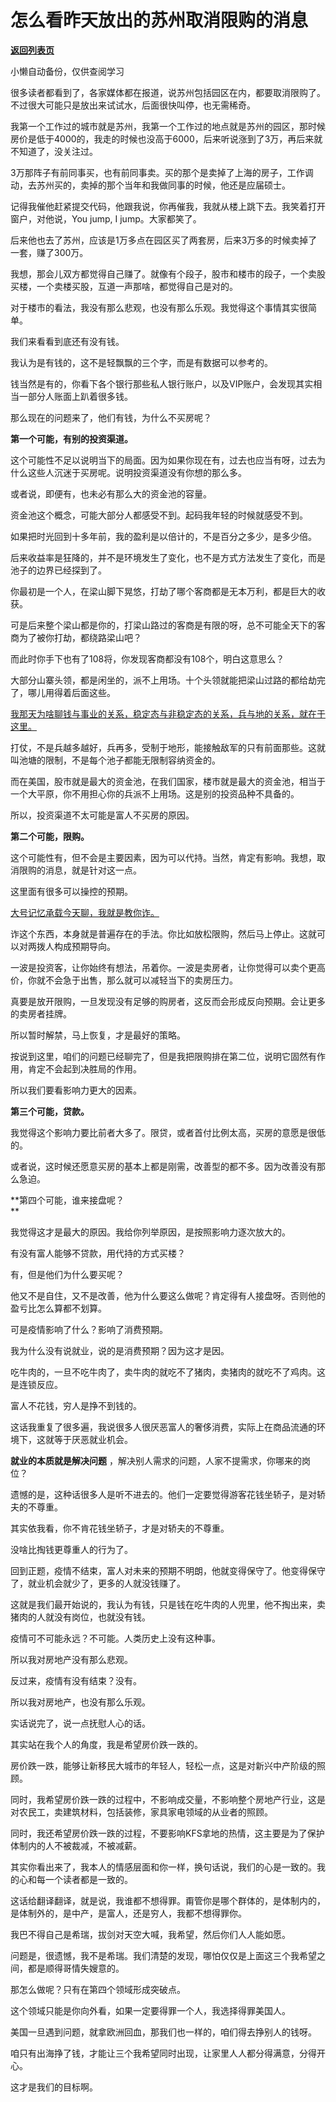 # 怎么看昨天放出的苏州取消限购的消息

[**返回列表页**](/gzh/记忆承载3)

小懒自动备份，仅供查阅学习

很多读者都看到了，各家媒体都在报道，说苏州包括园区在内，都要取消限购了。不过很大可能只是放出来试试水，后面很快叫停，也无需稀奇。  

我第一个工作过的城市就是苏州，我第一个工作过的地点就是苏州的园区，那时候房价是低于4000的，我走的时候也没高于6000，后来听说涨到了3万，再后来就不知道了，没关注过。

3万那阵子有前同事买，也有前同事卖。买的那个是卖掉了上海的房子，工作调动，去苏州买的，卖掉的那个当年和我做同事的时候，他还是应届硕士。  

记得我催他赶紧提交代码，他跟我说，你再催我，我就从楼上跳下去。我笑着打开窗户，对他说，You jump, I jump。大家都笑了。  

后来他也去了苏州，应该是1万多点在园区买了两套房，后来3万多的时候卖掉了一套，赚了300万。  

我想，那会儿双方都觉得自己赚了。就像有个段子，股市和楼市的段子，一个卖股买楼，一个卖楼买股，互道一声那啥，都觉得自己是对的。  

对于楼市的看法，我没有那么悲观，也没有那么乐观。我觉得这个事情其实很简单。  

我们来看看到底还有没有钱。

我认为是有钱的，这不是轻飘飘的三个字，而是有数据可以参考的。  

钱当然是有的，你看下各个银行那些私人银行账户，以及VIP账户，会发现其实相当一部分人账面上趴着很多钱。  

那么现在的问题来了，他们有钱，为什么不买房呢？  

 **第一个可能，有别的投资渠道。**

这个可能性不足以说明当下的局面。因为如果你现在有，过去也应当有呀，过去为什么这些人沉迷于买房呢。说明投资渠道没有你想的那么多。

或者说，即便有，也未必有那么大的资金池的容量。

资金池这个概念，可能大部分人都感受不到。起码我年轻的时候就感受不到。  

如果把时光回到十多年前，我的盈利是以倍计的，不是百分之多少，是多少倍。  

后来收益率是狂降的，并不是环境发生了变化，也不是方式方法发生了变化，而是池子的边界已经探到了。  

你最初是一个人，在梁山脚下晃悠，打劫了哪个客商都是无本万利，都是巨大的收获。  

可是后来整个梁山都是你的，打梁山路过的客商是有限的呀，总不可能全天下的客商为了被你打劫，都绕路梁山吧？

而此时你手下也有了108将，你发现客商都没有108个，明白这意思么？  

大部分山寨头领，都是闲坐的，派不上用场。十个头领就能把梁山过路的都给劫完了，哪儿用得着后面这些。  

[我那天为啥聊钱与事业的关系，稳定态与非稳定态的关系，兵与地的关系，就在于这里。](http://mp.weixin.qq.com/s?__biz=MzU3NDc5Nzc0NQ==&mid=2247520191&idx=1&sn=42a67ddf1b5ddd2a9c7a51a3bb4694ed&chksm=fd2e2d61ca59a4776a73b77e655614a244a017ae3f54732160fc356d3f1e73e3fd55a218ddd7&scene=21#wechat_redirect)

打仗，不是兵越多越好，兵再多，受制于地形，能接触敌军的只有前面那些。这就叫池塘的限制，不是每个池子都能无限制容纳资金的。  

而在美国，股市就是最大的资金池，在我们国家，楼市就是最大的资金池，相当于一个大平原，你不用担心你的兵派不上用场。这是别的投资品种不具备的。  

所以，投资渠道不太可能是富人不买房的原因。  

 **第二个可能，限购。**

这个可能性有，但不会是主要因素，因为可以代持。当然，肯定有影响。我想，取消限购的消息，就是针对这一点。  

这里面有很多可以操控的预期。  

[大号记忆承载今天聊，我就是教你诈。](http://mp.weixin.qq.com/s?__biz=MzU0MjYwNDU2Mw==&mid=2247507810&idx=1&sn=f3ac0e619f2aac647dbf16be35805f09&chksm=fb1ab31ecc6d3a0863f6ad556de03364e9fa3609280a9ab20780e5bb552fd0ccce6b1125c4a2&scene=21#wechat_redirect)

诈这个东西，本身就是普遍存在的手法。你比如放松限购，然后马上停止。这就可以对两拨人构成预期导向。  

一波是投资客，让你始终有想法，吊着你。一波是卖房者，让你觉得可以卖个更高价，你就不会急于出售，那么就可以减轻当下的卖房压力。

真要是放开限购，一旦发现没有足够的购房者，这反而会形成反向预期。会让更多的卖房者挂牌。  

所以暂时解禁，马上恢复，才是最好的策略。  

按说到这里，咱们的问题已经聊完了，但是我把限购排在第二位，说明它固然有作用，肯定不会起到决胜局的作用。

所以我们要看影响力更大的因素。

 **第三个可能，贷款。**

我觉得这个影响力要比前者大多了。限贷，或者首付比例太高，买房的意愿是很低的。  

或者说，这时候还愿意买房的基本上都是刚需，改善型的都不多。因为改善没有那么急迫。

 **第四个可能，谁来接盘呢？  
**

我觉得这才是最大的原因。我给你列举原因，是按照影响力逐次放大的。

有没有富人能够不贷款，用代持的方式买楼？  

有，但是他们为什么要买呢？

他又不是自住，又不是改善，他为什么要这么做呢？肯定得有人接盘呀。否则他的盈亏比怎么算都不划算。  

可是疫情影响了什么？影响了消费预期。  

我为什么没有说就业，说的是消费预期？因为这才是因。  

吃牛肉的，一旦不吃牛肉了，卖牛肉的就吃不了猪肉，卖猪肉的就吃不了鸡肉。这是连锁反应。  

富人不花钱，穷人是挣不到钱的。  

这话我重复了很多遍，我说很多人很厌恶富人的奢侈消费，实际上在商品流通的环境下，这就等于厌恶就业机会。  

 **就业的本质就是解决问题** ，解决别人需求的问题，人家不提需求，你哪来的岗位？  

遗憾的是，这种话很多人是听不进去的。他们一定要觉得游客花钱坐轿子，是对轿夫的不尊重。  

其实依我看，你不肯花钱坐轿子，才是对轿夫的不尊重。  

没啥比掏钱更尊重人的行为了。

回到正题，疫情不结束，富人对未来的预期不明朗，他就变得保守了。他变得保守了，就业机会就少了，更多的人就没钱赚了。  

这就是我们最开始说的，我认为有钱，只是钱在吃牛肉的人兜里，他不掏出来，卖猪肉的人就没有岗位，也就没有钱。  

疫情可不可能永远？不可能。人类历史上没有这种事。  

所以我对房地产没有那么悲观。  

反过来，疫情有没有结束？没有。

所以我对房地产，也没有那么乐观。

实话说完了，说一点抚慰人心的话。

其实站在我个人的角度，我是希望房价跌一跌的。  

房价跌一跌，能够让新移民大城市的年轻人，轻松一点，这是对新兴中产阶级的照顾。  

同时，我希望房价跌一跌的过程中，不影响成交量，不影响整个房地产行业，这是对农民工，卖建筑材料，包括装修，家具家电领域的从业者的照顾。

同时，我还希望房价跌一跌的过程，不要影响KFS拿地的热情，这主要是为了保护体制内的人不被裁减，不被减薪。  

其实你看出来了，我本人的情感层面和你一样，换句话说，我们的心是一致的。我的心和每一个读者都是一致的。  

这话给翻译翻译，就是说，我谁都不想得罪。甭管你是哪个群体的，是体制内的，是体制外的，是中产，是富人，还是穷人，我都不想得罪你。

我巴不得自己是希瑞，拔剑对天空大喊，我希望，然后你们人人能如愿。

问题是，很遗憾，我不是希瑞。我们清楚的发现，哪怕仅仅是上面这三个我希望之间，都是顺得哥情失嫂意的。  

那怎么做呢？只有在第四个领域形成突破点。

这个领域只能是你向外看，如果一定要得罪一个人，我选择得罪美国人。

美国一旦遇到问题，就拿欧洲回血，那我们也一样的，咱们得去挣别人的钱呀。  

咱只有出海挣了钱，才能让三个我希望同时出现，让家里人人都分得满意，分得开心。

这才是我们的目标啊。

